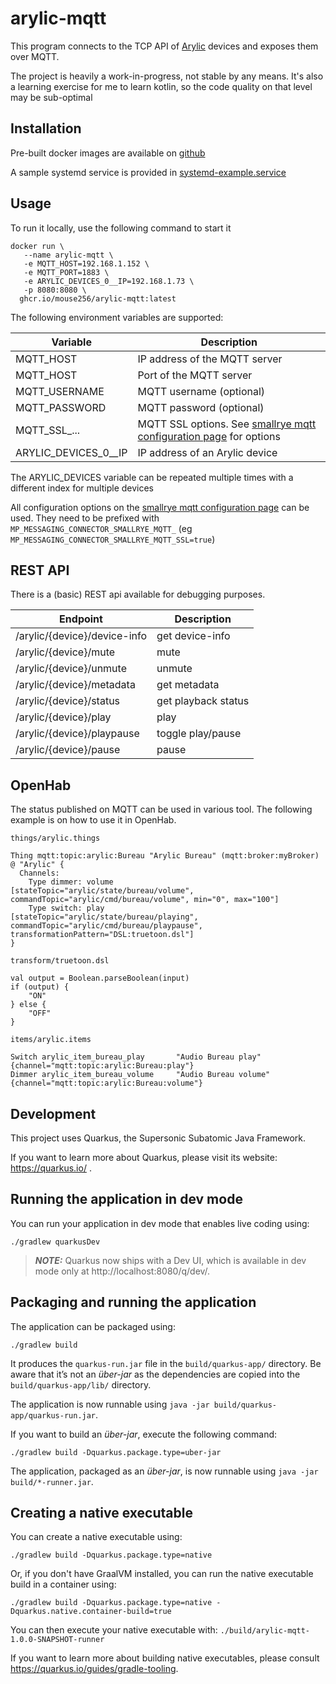 # arylic-mqtt

This program connects to the TCP API of [Arylic](https://www.arylic.com) devices and exposes them over MQTT.

The project is heavily a work-in-progress, not stable by any means.
It's also a learning exercise for me to learn kotlin, so the code quality on that
level may be sub-optimal

## Installation
Pre-built docker images are available on [github](https://github.com/mouse256/arylic-mqtt/pkgs/container/arylic-mqtt)

A sample systemd service is provided in [systemd-example.service](src/main/docker/systemd-example.service)

## Usage
To run it locally, use the following command to start it
```
docker run \
   --name arylic-mqtt \
   -e MQTT_HOST=192.168.1.152 \
   -e MQTT_PORT=1883 \
   -e ARYLIC_DEVICES_0__IP=192.168.1.73 \
   -p 8080:8080 \
  ghcr.io/mouse256/arylic-mqtt:latest
```
The following environment variables are supported:

| Variable             | Description                                                                                                                                                                                      |
|----------------------|--------------------------------------------------------------------------------------------------------------------------------------------------------------------------------------------------|
| MQTT_HOST            | IP address of the MQTT server                                                                                                                                                                    |
| MQTT_HOST            | Port of the MQTT server                                                                                                                                                                          |
| MQTT_USERNAME        | MQTT username (optional)                                                                                                                                                                         |
| MQTT_PASSWORD        | MQTT password (optional)                                                                                                                                                                         |
| MQTT_SSL_...         | MQTT SSL options. See [smallrye mqtt configuration page](https://smallrye.io/smallrye-reactive-messaging/smallrye-reactive-messaging/3.4/mqtt/mqtt.html#_configuration_reference)  for options   |
| ARYLIC_DEVICES_0__IP | IP address of an Arylic device                                                                                                                                                                   |

The ARYLIC_DEVICES variable can be repeated multiple times with a different index for multiple devices

All configuration options on the [smallrye mqtt configuration page](https://smallrye.io/smallrye-reactive-messaging/smallrye-reactive-messaging/3.4/mqtt/mqtt.html#_configuration_reference) can be used.
They need to be prefixed with `MP_MESSAGING_CONNECTOR_SMALLRYE_MQTT_` (eg `MP_MESSAGING_CONNECTOR_SMALLRYE_MQTT_SSL=true`)

## REST API
There is a (basic) REST api available for debugging purposes.

| Endpoint                      | Description          |
|-------------------------------|----------------------|
| /arylic/{device}/device-info  | get device-info      |
| /arylic/{device}/mute         | mute                 |
| /arylic/{device}/unmute       | unmute               |
| /arylic/{device}/metadata     | get metadata         |
| /arylic/{device}/status       | get playback status  |
| /arylic/{device}/play         | play                 |
| /arylic/{device}/playpause    | toggle play/pause    |
| /arylic/{device}/pause        | pause                |

## OpenHab

The status published on MQTT can be used in various tool. The following example is on how to use it in OpenHab.

`things/arylic.things`
```
Thing mqtt:topic:arylic:Bureau "Arylic Bureau" (mqtt:broker:myBroker) @ "Arylic" {
  Channels:
    Type dimmer: volume       [stateTopic="arylic/state/bureau/volume",  commandTopic="arylic/cmd/bureau/volume", min="0", max="100"]
    Type switch: play         [stateTopic="arylic/state/bureau/playing", commandTopic="arylic/cmd/bureau/playpause", transformationPattern="DSL:truetoon.dsl"]
}
```

`transform/truetoon.dsl`
```
val output = Boolean.parseBoolean(input)
if (output) {
    "ON"
} else {
    "OFF"
}
```

`items/arylic.items`
```
Switch arylic_item_bureau_play       "Audio Bureau play"       {channel="mqtt:topic:arylic:Bureau:play"}
Dimmer arylic_item_bureau_volume     "Audio Bureau volume"     {channel="mqtt:topic:arylic:Bureau:volume"}
```

## Development

This project uses Quarkus, the Supersonic Subatomic Java Framework.

If you want to learn more about Quarkus, please visit its website: https://quarkus.io/ .

## Running the application in dev mode

You can run your application in dev mode that enables live coding using:
```shell script
./gradlew quarkusDev
```

> **_NOTE:_**  Quarkus now ships with a Dev UI, which is available in dev mode only at http://localhost:8080/q/dev/.

## Packaging and running the application

The application can be packaged using:
```shell script
./gradlew build
```
It produces the `quarkus-run.jar` file in the `build/quarkus-app/` directory.
Be aware that it’s not an _über-jar_ as the dependencies are copied into the `build/quarkus-app/lib/` directory.

The application is now runnable using `java -jar build/quarkus-app/quarkus-run.jar`.

If you want to build an _über-jar_, execute the following command:
```shell script
./gradlew build -Dquarkus.package.type=uber-jar
```

The application, packaged as an _über-jar_, is now runnable using `java -jar build/*-runner.jar`.

## Creating a native executable

You can create a native executable using: 
```shell script
./gradlew build -Dquarkus.package.type=native
```

Or, if you don't have GraalVM installed, you can run the native executable build in a container using: 
```shell script
./gradlew build -Dquarkus.package.type=native -Dquarkus.native.container-build=true
```

You can then execute your native executable with: `./build/arylic-mqtt-1.0.0-SNAPSHOT-runner`

If you want to learn more about building native executables, please consult https://quarkus.io/guides/gradle-tooling.

